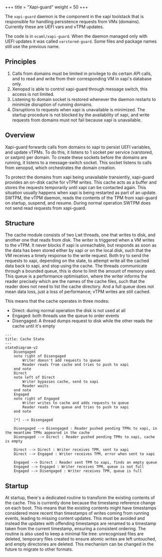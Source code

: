 +++
title = "Xapi-guard"
weight = 50
+++

The `xapi-guard` daemon is the component in the xapi toolstack that is responsible for handling persistence requests from VMs (domains).
Currently these are UEFI vars and vTPM updates.

The code is in `ocaml/xapi-guard`.
When the daemon managed only with UEFI updates it was called `varstored-guard`.
Some files and package names still use the previous name.

Principles
----------
1. Calls from domains must be limited in privilege to do certain API calls, and
   to read and write from their corresponding VM in xapi's database only.
2. Xenopsd is able to control xapi-guard through message switch, this access is
   not limited.
3. Listening to domain socket is restored whenever the daemon restarts to minimize disruption of running domains.
4. Disruptions to requests when xapi is unavailable is minimized.
   The startup procedure is not blocked by the availability of xapi, and write requests from domains must not fail because xapi is unavailable.


Overview
--------

Xapi-guard forwards calls from domains to xapi to persist UEFI variables, and update vTPMs.
To do this, it listens to 1 socket per service (varstored, or swtpm) per domain.
To create these sockets before the domains are running, it listens to a message-switch socket.
This socket listens to calls from xenopsd, which orchestrates the domain creation.

To protect the domains from xapi being unavailable transiently, xapi-guard provides an on-disk cache for vTPM writes.
This cache acts as a buffer and stores the requests temporarily until xapi can be contacted again.
This situation usually happens when xapi is being restarted as part of an update.
SWTPM, the vTPM daemon, reads the contents of the TPM from xapi-guard on startup, suspend, and resume.
During normal operation SWTPM does not send read requests from xapi-guard.

Structure
---------

The cache module consists of two Lwt threads, one that writes to disk, and another one that reads from disk.
The writer is triggered when a VM writes to the vTPM.
It never blocks if xapi is unreachable, but responds as soon as the data has been stored either by xapi or on the local disk, such that the VM receives a timely response to the write request.
Both try to send the requests to xapi, depending on the state, to attempt write all the cached data back to xapi, and stop using the cache.
The threads communicate through a bounded queue, this is done to limit the amount of memory used.
This queue is a performance optimisation, where the writer informs the reader precisely which are the names of the cache files, such that the reader does not need to list the cache directory.
And a full queue does not mean data loss, just a loss of performance; vTPM writes are still cached.

This means that the cache operates in three modes:
- Direct: during normal operation the disk is not used at all
- Engaged: both threads use the queue to order events
- Disengaged: A thread dumps request to disk while the other reads the cache
  until it's empty

```mermaid
---
title: Cache State
---
stateDiagram-v2
    Disengaged
    note right of Disengaged
        Writer doesn't add requests to queue
        Reader reads from cache and tries to push to xapi
    end note
    Direct
    note left of Direct
        Writer bypasses cache, send to xapi
        Reader waits
    end note
    Engaged
    note right of Engaged
        Writer writes to cache and adds requests to queue
        Reader reads from queue and tries to push to xapi
    end note

    [*] --> Disengaged

    Disengaged --> Disengaged : Reader pushed pending TPMs to xapi, in the meantime TPMs appeared in the cache
    Disengaged --> Direct : Reader pushed pending TPMs to xapi, cache is empty

    Direct --> Direct : Writer receives TPM, sent to xapi
    Direct --> Engaged : Writer receives TPM, error when sent to xapi

    Engaged --> Direct : Reader sent TPM to xapi, finds an empty queue
    Engaged --> Engaged : Writer receives TPM, queue is not full
    Engaged --> Disengaged : Writer receives TPM, queue is full
```

Startup
------

At startup, there's a dedicated routine to transform the existing contents of the cache.
This is currently done because the timestamp reference change on each boot.
This means that the existing contents might have timestamps considered more recent than timestamps of writes coming from running events, leading to missing content updates.
This must be avoided and instead the updates with offending timestamps are renamed to a timestamp taken from the current timestamp, ensuring a consistent
ordering.
The routine is also used to keep a minimal file tree: unrecognised files are deleted, temporary files created to ensure atomic writes are left untouched, and empty directories are deleted.
This mechanism can be changed in the future to migrate to other formats.
